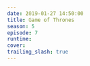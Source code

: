 ```yaml
---
date: 2019-01-27 14:50:00
title: Game of Thrones
season: 5
episode: 7
runtime:
cover:
trailing_slash: true
---
```


